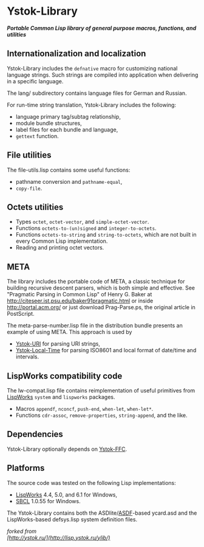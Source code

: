 # Ystok-Library

<b><i>Portable Common Lisp library of general purpose macros, functions, and utilities</i></b>

Internationalization and localization
-------------------------------------

Ystok-Library includes the <code>defnative</code> macro for customizing national language strings. Such strings are compiled into application when delivering in a specific language.

The lang/ subdirectory contains language files for German and Russian.

For run-time string translation, Ystok-Library includes the following:
* language primary tag/subtag relationship,
* module bundle structures,
* label files for each bundle and language,
* <code>gettext</code> function.

File utilities
--------------

The file-utils.lisp contains some useful functions:
* pathname conversion and <code>pathname-equal</code>,
* <code>copy-file</code>.

Octets utilities
--------------

* Types <code>octet</code>, <code>octet-vector</code>, and <code>simple-octet-vector</code>.
* Functions <code>octets-to-(un)signed</code> and <code>integer-to-octets</code>.
* Functions <code>octets-to-string</code> and <code>string-to-octets</code>, which are not built in every Common Lisp implementation.
* Reading and printing octet vectors.

META
----

The library includes the portable code of META, a classic technique for building recursive descent parsers, which is both simple and effective. See "Pragmatic Parsing in Common Lisp" of Henry G. Baker at http://citeseer.ist.psu.edu/baker91pragmatic.html or inside http://portal.acm.org/  or just download Prag-Parse.ps, the original article in PostScript.

The meta-parse-number.lisp file in the distribution bundle presents an example of using META. This approach is used by
* [Ystok-URI](http://lisp.ystok.ru/yuri/) for parsing URI strings,
* [Ystok-Local-Time](http://lisp.ystok.ru/ylocal-time/) for parsing ISO8601 and local format of date/time and intervals.

LispWorks compatibility code
----------------------------

The lw-compat.lisp file contains reimplementation of useful primitives from [LispWorks](http://www.lispworks.com/) <code>system</code> and <code>lispworks</code> packages.
* Macros <code>appendf</code>, <code>nconcf</code>, <code>push-end</code>, <code>when-let</code>, <code>when-let*</code>.
* Functions <code>cdr-assoc</code>, <code>remove-properties</code>, <code>string-append</code>, and the like.

Dependencies
------------

Ystok-Library optionally depends on [Ystok-FFC](https://github.com/RN-S1/Ystok-FFC).

Platforms
---------

The source code was tested on the following Lisp implementations:
* [LispWorks](http://www.lispworks.com/) 4.4, 5.0, and 6.1 for Windows,
* [SBCL](http://www.sbcl.org/) 1.0.55 for Windows.


The Ystok-Library contains both the ASDlite/[ASDF](https://common-lisp.net/project/asdf/)-based ycard.asd and the LispWorks-based defsys.lisp system definition files.


<i>forked from</i><br>
<i>[http://ystok.ru/](http://lisp.ystok.ru/ylib/)</i>
